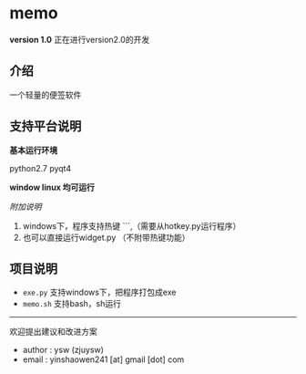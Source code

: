 memo
====

__version 1.0__
正在进行version2.0的开发

## 介绍

一个轻量的便签软件

## 支持平台说明

__基本运行环境__

python2.7 pyqt4

__window linux 均可运行__

_附加说明_

1. windows下，程序支持热键 `\``,（需要从hotkey.py运行程序）
2. 也可以直接运行widget.py （不附带热键功能）

## 项目说明
- `exe.py` 支持windows下，把程序打包成exe
- `memo.sh` 支持bash，sh运行

--------------

欢迎提出建议和改进方案

- author : ysw    (zjuysw)
- email : yinshaowen241 [at] gmail [dot] com
